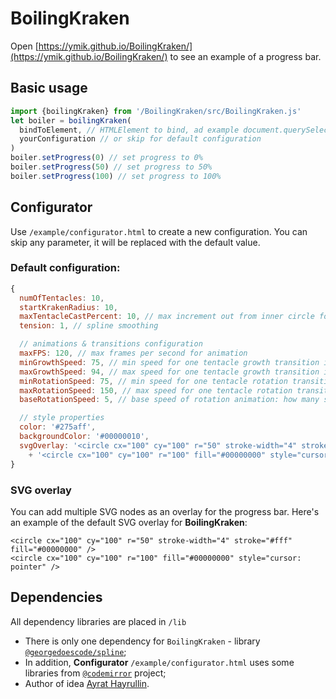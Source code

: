 # BoilingKraken

Open [https://ymik.github.io/BoilingKraken/](https://ymik.github.io/BoilingKraken/) to see an example of a progress bar.

## Basic usage

```javascript
import {boilingKraken} from '/BoilingKraken/src/BoilingKraken.js'
let boiler = boilingKraken(
  bindToElement, // HTMLElement to bind, ad example document.querySelector('div.progress')
  yourConfiguration // or skip for default configuration
)
boiler.setProgress(0) // set progress to 0%
boiler.setProgress(50) // set progress to 50%
boiler.setProgress(100) // set progress to 100%
```
## Configurator

Use `/example/configurator.html` to create a new configuration.
You can skip any parameter, it will be replaced with the default value.

### Default configuration:
```javascript
{
  numOfTentacles: 10,
  startKrakenRadius: 10,
  maxTentacleCastPercent: 10, // max increment out from inner circle for a tentacle in percents of base radius
  tension: 1, // spline smoothing

  // animations & transitions configuration
  maxFPS: 120, // max frames per second for animation
  minGrowthSpeed: 75, // min speed for one tentacle growth transition in % of 1 second
  maxGrowthSpeed: 94, // max speed for one tentacle growth transition in % of 1 second
  minRotationSpeed: 75, // min speed for one tentacle rotation transition in % of 1 second
  maxRotationSpeed: 150, // max speed for one tentacle rotation transition in % of 1 second
  baseRotationSpeed: 5, // base speed of rotation animation: how many seconds are assumed for one complete rotation

  // style properties
  color: '#275aff',
  backgroundColor: '#00000010',
  svgOverlay: '<circle cx="100" cy="100" r="50" stroke-width="4" stroke="#fff" fill="#00000000" />'
    + '<circle cx="100" cy="100" r="100" fill="#00000000" style="cursor: pointer" />',
}
```
### SVG overlay

You can add multiple SVG nodes as an overlay for the progress bar.
Here's an example of the default SVG overlay for **BoilingKraken**:
```SVG
<circle cx="100" cy="100" r="50" stroke-width="4" stroke="#fff" fill="#00000000" />
<circle cx="100" cy="100" r="100" fill="#00000000" style="cursor: pointer" />
```

## Dependencies
All dependency libraries are placed in `/lib`
* There is only one dependency for `BoilingKraken` - library [`@georgedoescode/spline`](https://github.com/georgedoescode/splinejs);
* In addition, **Configurator** `/example/configurator.html` uses some libraries from [`@codemirror`](https://codemirror.net) project;
* Author of idea [Ayrat Hayrullin](https://www.behance.net/hllobstrds).
